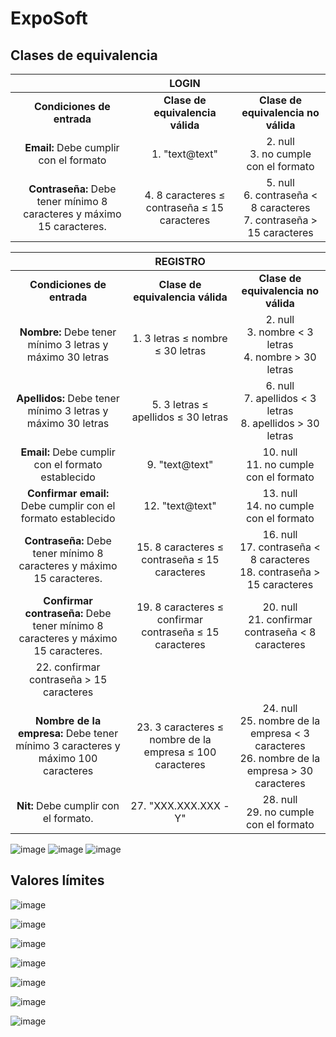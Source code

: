 # ExpoSoft


## Clases de equivalencia

||LOGIN||
| :--: | :--: | :--: | 
| **Condiciones de entrada** | **Clase de equivalencia válida** | **Clase de equivalencia no válida** |
| **Email:** Debe cumplir con el formato  | 1. "text@text"  | 2. null </br> 3. no cumple con el formato |
| **Contraseña:** Debe tener mínimo 8 caracteres y máximo 15 caracteres.  | 4. 8 caracteres ≤ contraseña ≤  15 caracteres  | 5. null </br> 6. contraseña < 8 caracteres </br> 7. contraseña > 15 caracteres |

||REGISTRO||
| :--: | :--: | :--: | 
| **Condiciones de entrada** | **Clase de equivalencia válida** | **Clase de equivalencia no válida** |
| **Nombre:** Debe tener mínimo 3 letras y máximo 30 letras  | 1. 3 letras ≤ nombre ≤ 30 letras  | 2. null </br> 3. nombre < 3 letras </br> 4. nombre > 30 letras |
| **Apellidos:** Debe tener mínimo 3 letras y máximo 30 letras | 5. 3 letras ≤ apellidos ≤ 30 letras  | 6. null</br>7. apellidos < 3 letras</br>8. apellidos > 30 letras |
| **Email:** Debe cumplir con el formato establecido | 9. "text@text"  | 10. null</br>11. no cumple con el formato |
| **Confirmar email:** Debe cumplir con el formato establecido | 12. "text@text"  | 13. null</br>14. no cumple con el formato |
| **Contraseña:** Debe tener mínimo 8 caracteres y máximo 15 caracteres. | 15. 8 caracteres ≤ contraseña ≤  15 caracteres  | 16. null</br>17. contraseña < 8 caracteres</br>18. contraseña > 15 caracteres |
| **Confirmar contraseña:** Debe tener mínimo 8 caracteres y máximo 15 caracteres. | 19. 8 caracteres ≤ confirmar contraseña ≤  15 caracteres | 20. null</br>21. confirmar contraseña < 8 caracteres
22. confirmar contraseña > 15 caracteres |
| **Nombre de la empresa:** Debe tener mínimo 3 caracteres y máximo 100 caracteres | 23. 3 caracteres ≤ nombre de la empresa ≤ 100 caracteres | 24. null</br>25. nombre de la empresa < 3 caracteres</br>26. nombre de la empresa > 30 caracteres |
| **Nit:** Debe cumplir con el formato. | 27. "XXX.XXX.XXX - Y"  | 28. null</br>29. no cumple con el formato|


![image](https://user-images.githubusercontent.com/83921891/157145154-1d278495-99e7-42a3-9afd-bfd09be92870.png)
![image](https://user-images.githubusercontent.com/83921891/157145389-ed193883-00f8-43c6-9d8a-dab5d40066cb.png)
![image](https://user-images.githubusercontent.com/83921891/157145416-cfe6e481-8a63-4272-97e4-e3eee99cfa8d.png)

## Valores límites

![image](https://user-images.githubusercontent.com/83921891/157145883-9fcd3f2e-42d4-4aba-9e50-07065799155b.png)

![image](https://user-images.githubusercontent.com/83921891/157145910-490f892c-0370-4982-8d17-8d32e0ddcedb.png)

![image](https://user-images.githubusercontent.com/83921891/157145928-438d57a5-a3fb-485b-9130-58c5cbc071b4.png)

![image](https://user-images.githubusercontent.com/83921891/157145940-db198982-ab06-4c05-a400-9d552d510666.png)

![image](https://user-images.githubusercontent.com/83921891/157145952-c9384c67-58c2-4e43-995e-4db8c1750597.png)

![image](https://user-images.githubusercontent.com/83921891/157145959-fdd23b65-da80-47e5-954b-675d1ba3a57a.png)

![image](https://user-images.githubusercontent.com/83921891/157145966-7ec3bddd-be0f-4faa-993b-0ee18f6d9e1b.png)









